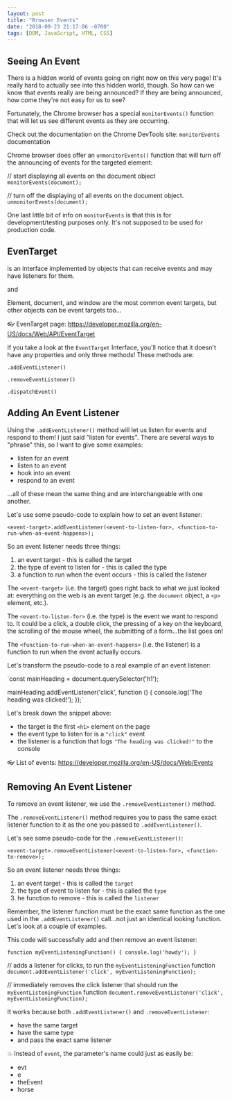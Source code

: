 ```yaml
---
layout: post
title: "Browser Events"
date: "2018-09-23 21:17:06 -0700"
tags: [DOM, JavaScript, HTML, CSS]
---
```


## Seeing An Event

There is a hidden world of events going on right now on this very page! It's really hard to actually see into this hidden world, though. So how can we know that events really are being announced? If they are being announced, how come they're not easy for us to see?

Fortunately, the Chrome browser has a special `monitorEvents()` function that will let us see different events as they are occurring.

Check out the documentation on the Chrome DevTools site: `monitorEvents` documentation

Chrome browser does offer an `unmonitorEvents()` function that will turn off the announcing of events for the targeted element:

// start displaying all events on the document object
`monitorEvents(document);`

// turn off the displaying of all events on the document object.
`unmonitorEvents(document);`

One last little bit of info on `monitorEvents` is that this is for development/testing purposes only. It's not supposed to be used for production code.

## EvenTarget

is an interface implemented by objects that can receive events and may have listeners for them.

and

Element, document, and window are the most common event targets, but other objects can be event targets too…

👓 EvenTarget page: https://developer.mozilla.org/en-US/docs/Web/API/EventTarget

If you take a look at the `EventTarget` Interface, you'll notice that it doesn't have any properties and only three methods! These methods are:

`.addEventListener()`

`.removeEventListener()`

`.dispatchEvent()`

## Adding An Event Listener

Using the `.addEventListener()` method will let us listen for events and respond to them! I just said "listen for events". There are several ways to "phrase" this, so I want to give some examples:

  - listen for an event
  - listen to an event
  - hook into an event
  - respond to an event

...all of these mean the same thing and are interchangeable with one another.

Let's use some pseudo-code to explain how to set an event listener:

`<event-target>.addEventListener(<event-to-listen-for>, <function-to-run-when-an-event-happens>);`

So an event listener needs three things:

  1. an event target - this is called the target
  2. the type of event to listen for - this is called the type
  3. a function to run when the event occurs - this is called the listener

The `<event-target>` (i.e. the target) goes right back to what we just looked at: everything on the web is an event target (e.g. the `document` object, a `<p>` element, etc.).

The `<event-to-listen-for>` (i.e. the type) is the event we want to respond to. It could be a click, a double click, the pressing of a key on the keyboard, the scrolling of the mouse wheel, the submitting of a form...the list goes on!

The `<function-to-run-when-an-event-happens>` (i.e. the listener) is a function to run when the event actually occurs.

Let's transform the pseudo-code to a real example of an event listener:

`const mainHeading = document.querySelector('h1');

mainHeading.addEventListener('click', function () {
  console.log('The heading was clicked!');
});`

Let's break down the snippet above:

  - the target is the first `<h1>` element on the page
  - the event type to listen for is a `"click"` event
  - the listener is a function that logs `"The heading was clicked!"` to the console

👓 List of events: https://developer.mozilla.org/en-US/docs/Web/Events

## Removing An Event Listener

To remove an event listener, we use the `.removeEventListener()` method.

The `.removeEventListener()` method requires you to pass the same exact listener function to it as the one you passed to `.addEventListener()`.

Let's see some pseudo-code for the `.removeEventListener()`:

`<event-target>.removeEventListener(<event-to-listen-for>, <function-to-remove>);`

So an event listener needs three things:

  1. an event target - this is called the `target`
  2. the type of event to listen for - this is called the `type`
  3. he function to remove - this is called the `listener`

Remember, the listener function must be the exact same function as the one used in the `.addEventListener()` call...not just an identical looking function. Let's look at a couple of examples.

This code will successfully add and then remove an event listener:

`function myEventListeningFunction() {
    console.log('howdy');
}`

// adds a listener for clicks, to run the `myEventListeningFunction` function
`document.addEventListener('click', myEventListeningFunction);`

// immediately removes the click listener that should run the `myEventListeningFunction` function
`document.removeEventListener('click', myEventListeningFunction);`

It works because both `.addEventListener()` and `.removeEventListener`:

  - have the same target
  - have the same type
  - and pass the exact same listener

💥 Instead of `event`, the parameter's name could just as easily be:

  - evt
  - e
  - theEvent
  - horse
